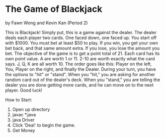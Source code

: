 The Game of Blackjack
=====================
by Fawn Wong and Kevin Kan (Period 2)

This is Blackjack!
Simply put, this is a game against the dealer. The dealer deals each player two cards. One faced down, one faced up. 
You start off with $1000. You must bet at least $50 to play. 
If you win, you get your own bet back, and that same amount extra. If you lose, you lose the amount you bet. 
The objective of the game is to get a point total of 21. Each card has its own point value. 
A are worth 1 or 11. 
2-10 are worth exactly what the card says.
J, Q, K are all worth 10. 
The order goes like this: Player on the left, You, Player on the right, and finally the Dealer.
During your turn, you have the options to "hit" or "stand". 
When you "hit," you are asking for another random card out of the dealer's deck. 
When you "stand," you are telling the dealer you are done getting more cards, and he can move on to the next player. 
Good luck!

How to Start:
1. Open up directory 
2. javac *.java
3. java Driver
4. Click 'Deal' to begin the game. 
5. Get Money



